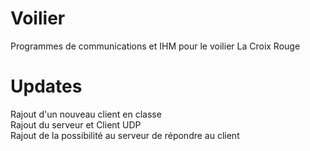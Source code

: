 # Voilier

Programmes de communications et IHM pour le voilier La Croix Rouge

# Updates

Rajout d'un nouveau client en classe <br>
Rajout du serveur et Client UDP <br>
Rajout de la possibilité au serveur de répondre au client
